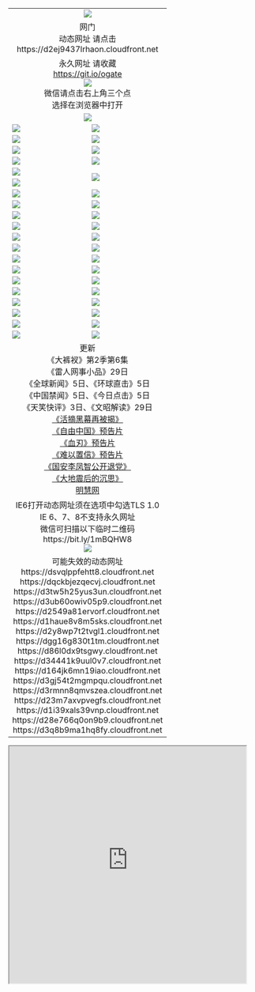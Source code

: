 ﻿<table>
  <tr></tr>
  <tr><td colspan=2 align=center><img src="https://cloud.githubusercontent.com/assets/11880933/13434984/f430fae2-e012-11e5-814f-c2df1e82b247.jpg" /></td></tr>
  <tr><td colspan=2 align=center>网门<br>动态网址 请点击
<br>https://d2ej9437lrhaon.cloudfront.net
    </td>
  </tr>
  <tr>
    <td colspan=2 align=center>永久网址 请收藏<br/><a href="https://git.io/ogate" target="_blank">https://git.io/ogate</a><br/><a href="https://d2ej9437lrhaon.cloudfront.net/Up/0WMGDL2.png" target="_blank"><img src="https://d2ej9437lrhaon.cloudfront.net/Up/0WMGD2.png"/></a>
    <br>微信请点击右上角三个点<br>选择在浏览器中打开<br></td>
  </tr>
  <tr>
    <td colspan=2 align=center><a href="https://d2ej9437lrhaon.cloudfront.net/ogUP.aspx?name=0oGate.apk" target="_blank"><img src="https://d2ej9437lrhaon.cloudfront.net/Up/0WMAZ.jpg" /></a></td>
  </tr>
  <tr>
    <td><a href="https://d2ej9437lrhaon.cloudfront.net/ogNice.aspx" target="_blank"><img src="https://d2ej9437lrhaon.cloudfront.net/Up/0WCYY.jpg" /></a></td>
    <td><a href="https://d2ej9437lrhaon.cloudfront.net/onCO.aspx?ob=600%E4%BA%8B%E7%89%A9&op=%E5%A2%9E%E5%88%A0%E6%94%B9&args=WH1~%23%E7%B1%BB%E5%9E%8B6%E6%96%B0%E9%97%BB%7c%23%E7%B1%BB%E5%9E%8B6%E8%AF%84%E8%AE%BA&mode=" target="_blank"><img src="https://d2ej9437lrhaon.cloudfront.net/Up/0WZTT.jpg" /></a></td> 
  </tr>
  <tr>
    <td><a href="https://d2ej9437lrhaon.cloudfront.net/ogDY.aspx" target="_blank"><img src="https://d2ej9437lrhaon.cloudfront.net/Up/0FK.jpg" /></a></td>
    <td><a href="https://d2ej9437lrhaon.cloudfront.net/ogST.aspx" target="_blank"><img src="https://d2ej9437lrhaon.cloudfront.net/Up/0ST.jpg" /></a></td> 
  </tr>
  <tr>
    <!--td rowspan=2><a href="https://d2ej9437lrhaon.cloudfront.net/ogUP.aspx?name=WJ.mp4&count=T:1,480P:1" target="_blank"><img src="https://d2ej9437lrhaon.cloudfront.net/Up/WJ.jpg" /></a></td-->
    <td><a href="https://d2ej9437lrhaon.cloudfront.net/ogUP.aspx?name=11DKC.mp4&count=T:2,2:6,1:16" target="_blank"><img src="https://d2ej9437lrhaon.cloudfront.net/Up/11DKC.jpg" /></a></td> 
    <td><div><a href="https://d2ej9437lrhaon.cloudfront.net/ogUP.aspx?name=LRWS.mp4&count=7B:8,6B:44,5A:10,5B:35,4A:14,4B:19,3A:10,3B:26,2A:16,2B:21,1A:23,1B:29&current=7B:8" target="_blank"><img src="https://d2ej9437lrhaon.cloudfront.net/Up/LRWS.jpg" /></a></td>
   </tr>
  <tr>
    <td><a href="https://d2ej9437lrhaon.cloudfront.net/ogUP.aspx?name=LRSH.mp4&count=W:13,2:10" target="_blank"><img src="https://d2ej9437lrhaon.cloudfront.net/Up/LRSH.jpg" /></a></td>
    <td><a href="https://d2ej9437lrhaon.cloudfront.net/ogNiceVedio.aspx" target="_blank"><img src="https://d2ej9437lrhaon.cloudfront.net/Up/TGKDY.jpg" /></a></td>
  </tr>
  <tr>
    <td><a href="https://d2ej9437lrhaon.cloudfront.net/ogUP.aspx?name=JQR.mp4&count=2" target="_blank"><img src="https://d2ej9437lrhaon.cloudfront.net/Up/JQR.jpg" /></a></td>   
    <td rowspan=2><a href="https://d2ej9437lrhaon.cloudfront.net/ogUP.aspx?name=JP.mp4&count=9" target="_blank"><img src="https://d2ej9437lrhaon.cloudfront.net/Up/JP.jpg" /></td>
  </tr>
  <tr>
    <td><a href="https://d2ej9437lrhaon.cloudfront.net/ogUP.aspx?name=WH.mp4" target="_blank"><img src="https://d2ej9437lrhaon.cloudfront.net/Up/WH.jpg" /></a></td>
  </tr>
  <tr>
    <td><a href="https://d2ej9437lrhaon.cloudfront.net/ogUP.aspx?name=SSZJ.mp4&count=SP:6,480P:9" target="_blank"><img src="https://d2ej9437lrhaon.cloudfront.net/Up/SSZJ.jpg" /></a></td>
    <td><a href="https://d2ej9437lrhaon.cloudfront.net/ogUP.aspx?name=ZY.mp4&count=2015:16" target="_blank"><img src="https://d2ej9437lrhaon.cloudfront.net/Up/ZY.jpg" /></a</td>
  </tr>
  <tr>
    <td><a href="https://d2ej9437lrhaon.cloudfront.net/ogUP.aspx?name=XTFY.mp4&count=B:2,A:24" target="_blank"><img src="https://d2ej9437lrhaon.cloudfront.net/Up/XTFY.jpg" /></a></td>
    <td><a href="https://d2ej9437lrhaon.cloudfront.net/ogUP.aspx?name=1XQK.mp4&count=13" target="_blank"><img src="https://d2ej9437lrhaon.cloudfront.net/Up/1XQK.jpg" /></a</td>
  </tr>
  <tr>
    <td><a href="https://d2ej9437lrhaon.cloudfront.net/ogUP.aspx?name=1LYF.mp4&count=2" target="_blank"><img src="https://d2ej9437lrhaon.cloudfront.net/Up/1LYF0.jpg" /></a></td>
    <td><a href="https://d2ej9437lrhaon.cloudfront.net/ogUP.aspx?name=1ZGC.mp4&count=6" target="_blank"><img src="https://d2ej9437lrhaon.cloudfront.net/Up/1ZGC0.jpg" /></a></td>
  </tr>
  <tr>
    <td><a href="https://d2ej9437lrhaon.cloudfront.net/ogUP.aspx?name=1ZKM.mp4&count=3&current=3" target="_blank"><img src="https://d2ej9437lrhaon.cloudfront.net/Up/1ZKM0.jpg" /></a></td>  
    <td><a href="https://d2ej9437lrhaon.cloudfront.net/ogUP.aspx?name=1WWY.mp4&count=6&current=6" target="_blank"><img src="https://d2ej9437lrhaon.cloudfront.net/Up/1WWY0.jpg" /></a></td>
  </tr>
  <tr>
    <td><a href="https://d2ej9437lrhaon.cloudfront.net/ogUP.aspx?name=10JGY.mp4&count=3" target="_blank"><img src="https://d2ej9437lrhaon.cloudfront.net/Up/10JGY0.jpg" /></a></td>
    <td><a href="https://d2ej9437lrhaon.cloudfront.net/ogUP.aspx?name=10CYS.mp4&count=2" target="_blank"><img src="https://d2ej9437lrhaon.cloudfront.net/Up/10CYS0.jpg" /></a></td>
  </tr>
  <tr>
    <td><a href="https://d2ej9437lrhaon.cloudfront.net/ogUP.aspx?name=4SQQ.mp4&count=201603:5,201602:20,201601:21&current=201603:5" target="_blank"><img src="https://d2ej9437lrhaon.cloudfront.net/Up/4SQQ0.jpg"/></a></td>
    <td><a href="https://d2ej9437lrhaon.cloudfront.net/ogUP.aspx?name=4SHQ.mp4&count=201603:5,201602:27,201601:28&current=201603:5" target="_blank"><img src="https://d2ej9437lrhaon.cloudfront.net/Up/4SHQ0.jpg"/></a></td>
  </tr>
  <tr>
    <td><a href="https://d2ej9437lrhaon.cloudfront.net/ogUP.aspx?name=4SZG.mp4&count=201603:5,201602:21,201601:23&current=201603:5" target="_blank"><img src="https://d2ej9437lrhaon.cloudfront.net/Up/4SZG0.jpg"/></a></td>
    <td><a href="https://d2ej9437lrhaon.cloudfront.net/ogUP.aspx?name=4SDJ.mp4&count=201603A:5,201603B:4,201602A:24,201602B:7,201601A:48,201601B:6&current=201603A:5" target="_blank"><img src="https://d2ej9437lrhaon.cloudfront.net/Up/4SDJ0.jpg"/></a></td>
  </tr>
  <tr>
    <td><a href="https://d2ej9437lrhaon.cloudfront.net/ogUP.aspx?name=4CTX.mp4&count=201603:1,201602:3,201601:4&current=201603:1" target="_blank"><img src="https://d2ej9437lrhaon.cloudfront.net/Up/4CTX0.jpg"/></a></td>
    <td><a href="https://d2ej9437lrhaon.cloudfront.net/ogUP.aspx?name=4CWZ.mp4&count=201602:4,201601:4&current=201602:4" target="_blank"><img src="https://d2ej9437lrhaon.cloudfront.net/Up/4CWZ0.jpg"/></a></td>
  </tr>
  <tr>
    <td><a href="https://d2ej9437lrhaon.cloudfront.net/onUP.aspx?name=https://d2t6x1lwzcff38.cloudfront.net/" target="_blank"><img src="https://d2ej9437lrhaon.cloudfront.net/Up/0DTW.jpg"/></a></td>
    <td><a href="https://d2ej9437lrhaon.cloudfront.net/onUP.aspx?name=https://d240ns8up8earz.cloudfront.net/acenter/" target="_blank"><img src="https://d2ej9437lrhaon.cloudfront.net/Up/0TDW.jpg" /></a></td>
  </tr>
  <tr>
    <td><a href="https://d2ej9437lrhaon.cloudfront.net/onUP.aspx?name=https://d4508d6vomz2p.cloudfront.net/gb/nsc413.htm" target="_blank"><img src="https://d2ej9437lrhaon.cloudfront.net/Up/0DJY.jpg" /></a></td>
    <td><a href="https://d2ej9437lrhaon.cloudfront.net/onUP.aspx?name=https://d3bxwq7vzudb5l.cloudfront.net/xtr/gb/prog204.html" target="_blank"><img src="https://d2ej9437lrhaon.cloudfront.net/Up/0XTR.jpg" /></a></td>
  </tr>
  <tr>
    <td><a href="https://d2ej9437lrhaon.cloudfront.net/onUP.aspx?name=https://d3aj00iefsmfgc.cloudfront.net/" target="_blank"><img src="https://d2ej9437lrhaon.cloudfront.net/Up/0MHW.jpg" /></a></td>
    <td><a href="https://d2ej9437lrhaon.cloudfront.net/onUP.aspx?name=https://d1lcj91uv80klr.cloudfront.net/" target="_blank"><img src="https://d2ej9437lrhaon.cloudfront.net/Up/0ZJW.jpg" /></a></td>
  </tr>
  <tr>
    <td><a href="https://d2ej9437lrhaon.cloudfront.net/ogUP.aspx?name=0FG.zip" target="_blank"><img src="https://d2ej9437lrhaon.cloudfront.net/Up/0FG.jpg" /></a></td>
    <td><a href="https://d2ej9437lrhaon.cloudfront.net/ogUP.aspx?name=0FGA.apk" target="_blank"><img src="https://d2ej9437lrhaon.cloudfront.net/Up/0FGA.jpg" /></a></td>
  </tr>
  <tr>
    <td><a href="https://d2ej9437lrhaon.cloudfront.net/ogUP.aspx?name=0U.zip" target="_blank"><img src="https://d2ej9437lrhaon.cloudfront.net/Up/0U.jpg" /></a></td>
    <td><a href="https://d2ej9437lrhaon.cloudfront.net/ogUP.aspx?name=0UA.apk" target="_blank"><img src="https://d2ej9437lrhaon.cloudfront.net/Up/0UA.jpg" /></a></td>
  </tr>
  <tr>
    <td><a href="https://d2ej9437lrhaon.cloudfront.net/ogUP.aspx?name=0iPPOTV.zip" target="_blank"><img src="https://d2ej9437lrhaon.cloudfront.net/Up/0iPPOTV.jpg" /></a></td>
    <td><a href="https://d2ej9437lrhaon.cloudfront.net/ogUP.aspx?name=0iNTD.apk" target="_blank"><img src="https://d2ej9437lrhaon.cloudfront.net/Up/0iNTD.jpg" /></a></td>
  </tr>
  <tr>
    <td colspan=2 align=center>更新<br>
      《大裤衩》第2季第6集<br>
      《雷人网事小品》29日<br>
      《全球新闻》5日、《环球直击》5日<br>
      《中国禁闻》5日、《今日点击》5日<br>
      《天笑快评》3日、《文昭解读》29日<br>
      <a href="https://d2ej9437lrhaon.cloudfront.net/ogUP.aspx?name=SSZJ480P9.mp4" target="_blank">《活摘黑幕再被揭》</a><br>
      <a href="https://d2ej9437lrhaon.cloudfront.net/ogUP.aspx?name=11ZYZG0.mp4" target="_blank">《自由中国》预告片</a><br>
      <a href="https://d2ej9437lrhaon.cloudfront.net/ogUP.aspx?name=11XR.mp4" target="_blank">《血刃》预告片</a><br>
      <a href="https://d2ej9437lrhaon.cloudfront.net/ogUP.aspx?name=11NYZX.mp4&count=2" target="_blank">《难以置信》预告片</a><br>
      <a href="https://d2ej9437lrhaon.cloudfront.net/ogUP.aspx?name=4LFZ.mp4" target="_blank">《国安李凤智公开退党》</a><br>
      <a href="https://d2ej9437lrhaon.cloudfront.net/ogUP.aspx?name=4DDZHDCS.mp4" target="_blank">《大地震后的沉思》</a><br>
      <a href="https://d2ej9437lrhaon.cloudfront.net/onUP.aspx?name=https://www.minghui.org/" target="_blank">明慧网</a></td>
    </td>
  </tr>
  <tr>
    <td colspan=2 align=center>IE6打开动态网址须在选项中勾选TLS 1.0<br/>IE 6、7、8不支持永久网址<br/>
      微信可扫描以下临时二维码<br/>https://bit.ly/1mBQHW8<br/><a href="https://d2ej9437lrhaon.cloudfront.net/Up/0WMGDL3.png" target="_blank"><img src="https://d2ej9437lrhaon.cloudfront.net/Up/0WMGD3.png"/></a><br>
  </tr>
  <tr>
    <td colspan=2 align=center>可能失效的动态网址
<br>https://dsvqlppfehtt8.cloudfront.net
<br>https://dqckbjezqecvj.cloudfront.net
<br>https://d3tw5h25yus3un.cloudfront.net
<br>https://d3ub60owiv05p9.cloudfront.net
<br>https://d2549a81ervorf.cloudfront.net
<br>https://d1haue8v8m5sks.cloudfront.net
<br>https://d2y8wp7t2tvgl1.cloudfront.net
<br>https://dgg16g830t1tm.cloudfront.net
<br>https://d86l0dx9tsgwy.cloudfront.net
<br>https://d34441k9uul0v7.cloudfront.net
<br>https://d164jk6mn19iao.cloudfront.net
<br>https://d3gj54t2mgmpqu.cloudfront.net
<br>https://d3rmnn8qmvszea.cloudfront.net
<br>https://d23m7axvpvegfs.cloudfront.net
<br>https://d1i39xals39vnp.cloudfront.net
<br>https://d28e766q0on9b9.cloudfront.net
<br>https://d3q8b9ma1hq8fy.cloudfront.net
    </td>
  </tr>
</table>
<iframe width="480" height="480" src="https://d2ej9437lrhaon.cloudfront.net/og.aspx"></iframe>

